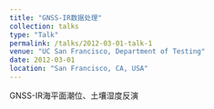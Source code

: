 ```yaml
---
title: "GNSS-IR数据处理"
collection: talks
type: "Talk"
permalink: /talks/2012-03-01-talk-1
venue: "UC San Francisco, Department of Testing"
date: 2012-03-01
location: "San Francisco, CA, USA"
---
```


GNSS-IR海平面潮位、土壤湿度反演